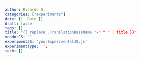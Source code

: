 ```yaml
---
author: Ricardo G.
categories: ["experiments"]
date: {{ .Date }}
draft: false
tags: []
title: "{{ replace .TranslationBaseName "-" " " | title }}"
vendorJS: ""
experimentJS: 'yourExperimentalJS.js'
experimentType: '';
tech: []
---
```

